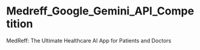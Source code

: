 # Medreff_Google_Gemini_API_Competition
MedReff: The Ultimate Healthcare AI App for Patients and Doctors
